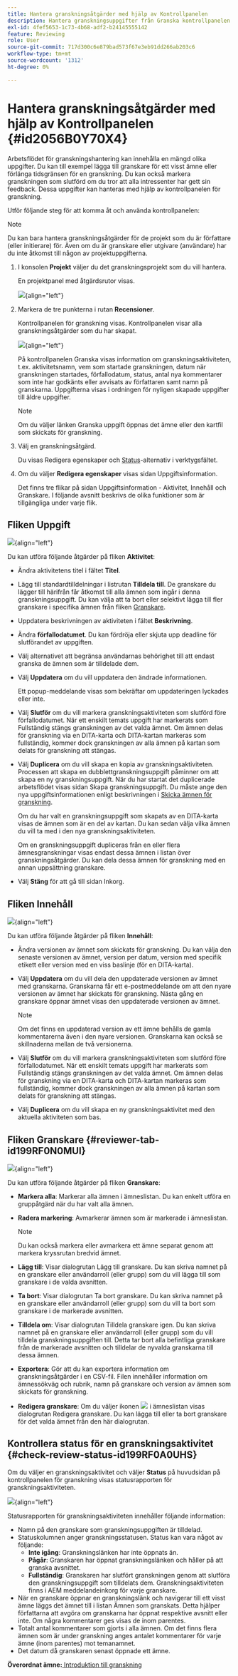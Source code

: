 ```yaml
---
title: Hantera granskningsåtgärder med hjälp av Kontrollpanelen
description: Hantera granskningsuppgifter från Granska kontrollpanelen i AEM Guides. Lär dig hur du utför åtgärder under uppgiften, innehållet, fliken Granskare och kontrollera status för en granskningsåtgärd.
exl-id: 4fef5653-1c73-4b68-adf2-b24145555142
feature: Reviewing
role: User
source-git-commit: 717d300c6e879bad573f67e3eb91dd266ab203c6
workflow-type: tm+mt
source-wordcount: '1312'
ht-degree: 0%

---
```


# Hantera granskningsåtgärder med hjälp av Kontrollpanelen {#id2056B0Y70X4}

Arbetsflödet för granskningshantering kan innehålla en mängd olika uppgifter. Du kan till exempel lägga till granskare för ett visst ämne eller förlänga tidsgränsen för en granskning. Du kan också markera granskningen som slutförd om du tror att alla intressenter har gett sin feedback. Dessa uppgifter kan hanteras med hjälp av kontrollpanelen för granskning.

Utför följande steg för att komma åt och använda kontrollpanelen:

>[!NOTE]
>
> Du kan bara hantera granskningsåtgärder för de projekt som du är författare \(eller initierare\) för. Även om du är granskare eller utgivare \(användare\) har du inte åtkomst till någon av projektuppgifterna.

1. I konsolen **Projekt** väljer du det granskningsprojekt som du vill hantera.

   En projektpanel med åtgärdsrutor visas.

   ![](images/review-management.png){align="left"}

1. Markera de tre punkterna i rutan **Recensioner**.

   Kontrollpanelen för granskning visas. Kontrollpanelen visar alla granskningsåtgärder som du har skapat.

   ![](images/review-dashboard.png){align="left"}

   På kontrollpanelen Granska visas information om granskningsaktiviteten, t.ex. aktivitetsnamn, vem som startade granskningen, datum när granskningen startades, förfallodatum, status, antal nya kommentarer som inte har godkänts eller avvisats av författaren samt namn på granskarna. Uppgifterna visas i ordningen för nyligen skapade uppgifter till äldre uppgifter.

   >[!NOTE]
   >
   > Om du väljer länken Granska uppgift öppnas det ämne eller den kartfil som skickats för granskning.

1. Välj en granskningsåtgärd.

   Du visas Redigera egenskaper och [Status](#check-review-status-id199RF0A0UHS)-alternativ i verktygsfältet.

1. Om du väljer **Redigera egenskaper** visas sidan Uppgiftsinformation.

   Det finns tre flikar på sidan Uppgiftsinformation - Aktivitet, Innehåll och Granskare. I följande avsnitt beskrivs de olika funktioner som är tillgängliga under varje flik.


## Fliken Uppgift

![](images/review-task-page.png){align="left"}

Du kan utföra följande åtgärder på fliken **Aktivitet**:

- Ändra aktivitetens titel i fältet **Titel**.
- Lägg till standardtilldelningar i listrutan **Tilldela till**. De granskare du lägger till härifrån får åtkomst till alla ämnen som ingår i denna granskningsuppgift. Du kan välja att ta bort eller selektivt lägga till fler granskare i specifika ämnen från fliken [Granskare](#reviewer-tab-id199RF0N0MUI).
- Uppdatera beskrivningen av aktiviteten i fältet **Beskrivning**.
- Ändra **förfallodatumet**. Du kan fördröja eller skjuta upp deadline för slutförandet av uppgiften.
- Välj alternativet att begränsa användarnas behörighet till att endast granska de ämnen som är tilldelade dem.
- Välj **Uppdatera** om du vill uppdatera den ändrade informationen.

  Ett popup-meddelande visas som bekräftar om uppdateringen lyckades eller inte.
- Välj **Slutför** om du vill markera granskningsaktiviteten som slutförd före förfallodatumet. När ett enskilt temats uppgift har markerats som Fullständig stängs granskningen av det valda ämnet. Om ämnen delas för granskning via en DITA-karta och DITA-kartan markeras som fullständig, kommer dock granskningen av alla ämnen på kartan som delats för granskning att stängas.
- Välj **Duplicera** om du vill skapa en kopia av granskningsaktiviteten. Processen att skapa en dubblettgranskningsuppgift påminner om att skapa en ny granskningsuppgift. När du har startat det duplicerade arbetsflödet visas sidan Skapa granskningsuppgift. Du måste ange den nya uppgiftsinformationen enligt beskrivningen i [Skicka ämnen för granskning](review-send-topics-for-review.md#).

  Om du har valt en granskningsuppgift som skapats av en DITA-karta visas de ämnen som är en del av kartan. Du kan sedan välja vilka ämnen du vill ta med i den nya granskningsaktiviteten.

  Om en granskningsuppgift dupliceras från en eller flera ämnesgranskningar visas endast dessa ämnen i listan över granskningsåtgärder. Du kan dela dessa ämnen för granskning med en annan uppsättning granskare.

- Välj **Stäng** för att gå till sidan Inkorg.

## Fliken Innehåll

![](images/review-content-page.png){align="left"}

Du kan utföra följande åtgärder på fliken **Innehåll**:

- Ändra versionen av ämnet som skickats för granskning. Du kan välja den senaste versionen av ämnet, version per datum, version med specifik etikett eller version med en viss baslinje \(för en DITA-karta\).

- Välj **Uppdatera** om du vill dela den uppdaterade versionen av ämnet med granskarna. Granskarna får ett e-postmeddelande om att den nyare versionen av ämnet har skickats för granskning. Nästa gång en granskare öppnar ämnet visas den uppdaterade versionen av ämnet.

  >[!NOTE]
  >
  > Om det finns en uppdaterad version av ett ämne behålls de gamla kommentarerna även i den nyare versionen. Granskarna kan också se skillnaderna mellan de två versionerna.

- Välj **Slutför** om du vill markera granskningsaktiviteten som slutförd före förfallodatumet. När ett enskilt temats uppgift har markerats som Fullständig stängs granskningen av det valda ämnet. Om ämnen delas för granskning via en DITA-karta och DITA-kartan markeras som fullständig, kommer dock granskningen av alla ämnen på kartan som delats för granskning att stängas.

- Välj **Duplicera** om du vill skapa en ny granskningsaktivitet med den aktuella aktiviteten som bas.


## Fliken Granskare {#reviewer-tab-id199RF0N0MUI}

![](images/reviewers-tab.png){align="left"}

Du kan utföra följande åtgärder på fliken **Granskare**:

- **Markera alla**: Markerar alla ämnen i ämneslistan. Du kan enkelt utföra en gruppåtgärd när du har valt alla ämnen.
- **Radera markering**: Avmarkerar ämnen som är markerade i ämneslistan.

  >[!NOTE]
  >
  > Du kan också markera eller avmarkera ett ämne separat genom att markera kryssrutan bredvid ämnet.

- **Lägg till**: Visar dialogrutan Lägg till granskare. Du kan skriva namnet på en granskare eller användarroll \(eller grupp\) som du vill lägga till som granskare i de valda avsnitten.
- **Ta bort**: Visar dialogrutan Ta bort granskare. Du kan skriva namnet på en granskare eller användarroll \(eller grupp\) som du vill ta bort som granskare i de markerade avsnitten.
- **Tilldela om**: Visar dialogrutan Tilldela granskare igen. Du kan skriva namnet på en granskare eller användarroll \(eller grupp\) som du vill tilldela granskningsuppgiften till. Detta tar bort alla befintliga granskare från de markerade avsnitten och tilldelar de nyvalda granskarna till dessa ämnen.
- **Exportera**: Gör att du kan exportera information om granskningsåtgärder i en CSV-fil. Filen innehåller information om ämnessökväg och rubrik, namn på granskare och version av ämnen som skickats för granskning.
- **Redigera granskare**: Om du väljer ikonen ![](images/edit_pencil_icon.svg) i ämneslistan visas dialogrutan Redigera granskare. Du kan lägga till eller ta bort granskare för det valda ämnet från den här dialogrutan.

## Kontrollera status för en granskningsaktivitet {#check-review-status-id199RF0A0UHS}

Om du väljer en granskningsaktivitet och väljer **Status** på huvudsidan på kontrollpanelen för granskning visas statusrapporten för granskningsaktiviteten.

![](images/review-status-report.png){align="left"}

Statusrapporten för granskningsaktiviteten innehåller följande information:

- Namn på den granskare som granskningsuppgiften är tilldelad.
- Statuskolumnen anger granskningsstatusen. Status kan vara något av följande:
   - **Inte igång**: Granskningslänken har inte öppnats än.
   - **Pågår**: Granskaren har öppnat granskningslänken och håller på att granska avsnittet.
   - **Fullständig**: Granskaren har slutfört granskningen genom att slutföra den granskningsuppgift som tilldelats dem. Granskningsaktiviteten finns i AEM meddelandeinkorg för varje granskare.
- När en granskare öppnar en granskningslänk och navigerar till ett visst ämne läggs det ämnet till i listan Ämnen som granskats. Detta hjälper författarna att avgöra om granskarna har öppnat respektive avsnitt eller inte. Om några kommentarer ges visas de inom parentes.
- Totalt antal kommentarer som gjorts i alla ämnen. Om det finns flera ämnen som är under granskning anges antalet kommentarer för varje ämne \(inom parentes\) mot temanamnet.
- Det datum då granskaren senast öppnade ett ämne.

**Överordnat ämne:**[ Introduktion till granskning](review.md)
